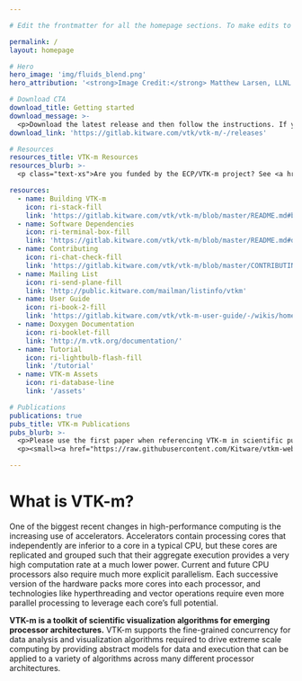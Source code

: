 ```yaml
---

# Edit the frontmatter for all the homepage sections. To make edits to the about content, scroll down past the frontmatter and edit the markdown.

permalink: /
layout: homepage

# Hero
hero_image: 'img/fluids_blend.png'
hero_attribution: '<strong>Image Credit:</strong> Matthew Larsen, LLNL. This image is of an idealized Inertial Confinement Fusion (ICF) simulation of a Rayleigh-Taylor instability with two fluids mixing in a spherical geometry.'

# Download CTA
download_title: Getting started
download_message: >-
  <p>Download the latest release and then follow the instructions. If you're not already a VTK user and want to learn more about the original toolkit, <a href="http://vtk.org" target="_blank">check it out</a>.</p>
download_link: 'https://gitlab.kitware.com/vtk/vtk-m/-/releases'

# Resources
resources_title: VTK-m Resources
resources_blurb: >-
  <p class="text-xs">Are you funded by the ECP/VTK-m project? See <a href="https://m.vtk.org/index.php/ECP/VTK-m_project_management" target="_blank">ECP/VTK-m project management</a>.</p>

resources:
  - name: Building VTK-m
    icon: ri-stack-fill
    link: 'https://gitlab.kitware.com/vtk/vtk-m/blob/master/README.md#building'
  - name: Software Dependencies
    icon: ri-terminal-box-fill
    link: 'https://gitlab.kitware.com/vtk/vtk-m/blob/master/README.md#dependencies'
  - name: Contributing
    icon: ri-chat-check-fill
    link: 'https://gitlab.kitware.com/vtk/vtk-m/blob/master/CONTRIBUTING.md'
  - name: Mailing List
    icon: ri-send-plane-fill
    link: 'http://public.kitware.com/mailman/listinfo/vtkm'
  - name: User Guide
    icon: ri-book-2-fill
    link: 'https://gitlab.kitware.com/vtk/vtk-m-user-guide/-/wikis/home'
  - name: Doxygen Documentation
    icon: ri-booklet-fill
    link: 'http://m.vtk.org/documentation/'
  - name: Tutorial
    icon: ri-lightbulb-flash-fill
    link: '/tutorial'
  - name: VTK-m Assets
    icon: ri-database-line
    link: '/assets'

# Publications
publications: true
pubs_title: VTK-m Publications
pubs_blurb: >-
  <p>Please use the first paper when referencing VTK-m in scientific publications.</p>
  <p><small><a href="https://raw.githubusercontent.com/Kitware/vtkm-web/master/_publications/pubs.bib" target="_blank">bib file</a></small></p>

---
```


# What is VTK-m?

One of the biggest recent changes in high-performance computing is the increasing use of accelerators. Accelerators contain processing cores that independently are inferior to a core in a typical CPU, but these cores are replicated and grouped such that their aggregate execution provides a very high computation rate at a much lower power. Current and future CPU processors also require much more explicit parallelism. Each successive version of the hardware packs more cores into each processor, and technologies like hyperthreading and vector operations require even more parallel processing to leverage each core’s full potential.

**VTK-m is a toolkit of scientific visualization algorithms for emerging processor architectures.** VTK-m supports the fine-grained concurrency for data analysis and visualization algorithms required to drive extreme scale computing by providing abstract models for data and execution that can be applied to a variety of algorithms across many different processor architectures.

